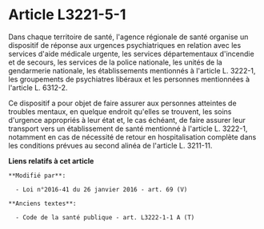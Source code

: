 # Article L3221-5-1

Dans chaque territoire de santé, l'agence régionale de santé organise un dispositif de réponse aux urgences psychiatriques en
relation avec les services d'aide médicale urgente, les services départementaux d'incendie et de secours, les services de la
police nationale, les unités de la gendarmerie nationale, les établissements mentionnés à l'article L. 3222-1, les
groupements de psychiatres libéraux et les personnes mentionnées à l'article L. 6312-2. 

Ce dispositif a pour objet de faire assurer aux personnes atteintes de troubles mentaux, en quelque endroit qu'elles se
trouvent, les soins d'urgence appropriés à leur état et, le cas échéant, de faire assurer leur transport vers un
établissement de santé mentionné à l'article L. 3222-1, notamment en cas de nécessité de retour en hospitalisation complète
dans les conditions prévues au second alinéa de l'article L. 3211-11.

**Liens relatifs à cet article**

	**Modifié par**:

	  - Loi n°2016-41 du 26 janvier 2016 - art. 69 (V)

	**Anciens textes**:

	  - Code de la santé publique - art. L3222-1-1 A (T)
